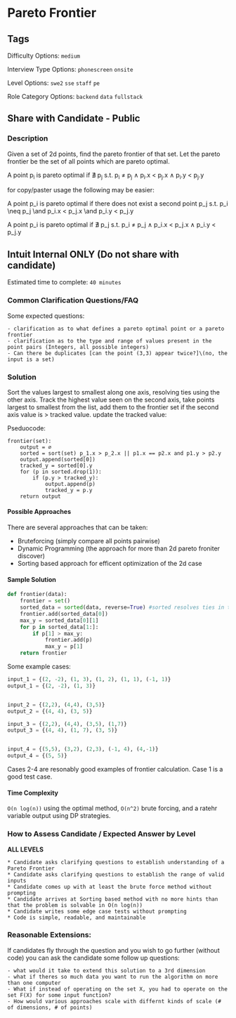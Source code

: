 # Pareto Frontier

## Tags


Difficulty Options: `medium`

Interview Type Options: `phonescreen` `onsite`

Level Options: `swe2` `sse` `staff` `pe` 

Role Category Options: `backend` `data` `fullstack`

## Share with Candidate - Public

### Description
Given a set of 2d points, find the pareto frontier of that set.
Let the pareto frontier be the set of all points which are pareto optimal.

A point p<sub>i</sub> is pareto optimal if ∄ p<sub>j</sub> s.t. p<sub>i</sub> ≠ p<sub>j</sub> ∧ p<sub>i</sub>.x < p<sub>j</sub>.x ∧ p<sub>i</sub>.y < p<sub>j</sub>.y

for copy/paster usage the following may be easier:

A point p_i is pareto optimal if there does not exist a second point p_j s.t. p_i \neq p_j \and p_i.x < p_j.x \and p_i.y < p_j.y

A point p_i is pareto optimal if ∄ p_j s.t. p_i ≠ p_j ∧ p_i.x < p_j.x ∧ p_i.y < p_j.y

## Intuit Internal ONLY (Do not share with candidate)

Estimated time to complete: `40 minutes`

### Common Clarification Questions/FAQ
Some expected questions:
```
- clarification as to what defines a pareto optimal point or a pareto frontier
- clarification as to the type and range of values present in the point pairs (Integers, all possible integers)
- Can there be duplicates [can the point (3,3) appear twice?]\(no, the input is a set)
```

### Solution

Sort the values largest to smallest along one axis, resolving ties using the other axis. Track the highest value seen on the second axis, take points largest to smallest from the list, add them to the frontier set if the second axis value is > tracked value. update the tracked value:

Pseduocode:
```
frontier(set):
	output = ∅
	sorted = sort(set) p_1.x > p_2.x || p1.x == p2.x and p1.y > p2.y
	output.append(sorted[0])
	tracked_y = sorted[0].y
	for (p in sorted.drop(1)):
		if (p.y > tracked_y):
			output.append(p)
			tracked_y = p.y
	return output
```

#### Possible Approaches

There are several approaches that can be taken:
- Bruteforcing (simply compare all points pairwise)
- Dynamic Programming (the approach for more than 2d pareto froniter discover)
- Sorting based approach for efficent optimization of the 2d case
#### Sample Solution

```python
def frontier(data):
	frontier = set()
	sorted_data = sorted(data, reverse=True) #sorted resolves ties in the desired way by default
	frontier.add(sorted_data[0])
	max_y = sorted_data[0][1]
	for p in sorted_data[1:]:
		if p[1] > max_y:
			frontier.add(p)
			max_y = p[1]
	return frontier
```

Some example cases:
```python
input_1 = {(2, -2), (1, 3), (1, 2), (1, 1), (-1, 1)}
output_1 = {(2, -2), (1, 3)}


input_2 = {(2,2), (4,4), (3,5)}
output_2 = {(4, 4), (3, 5)}

input_3 = {(2,2), (4,4), (3,5), (1,7)}
output_3 = {(4, 4), (1, 7), (3, 5)}


input_4 = {(5,5), (3,2), (2,3), (-1, 4), (4,-1)}
output_4 = {(5, 5)}
```

Cases 2-4 are resonably good examples of frontier calculation. Case 1 is a good test case.

#### Time Complexity
`O(n log(n))` using the optimal method, `O(n^2)` brute forcing, and a ratehr variable output using DP strategies.

### How to Assess Candidate / Expected Answer by Level
**ALL LEVELS**
```
* Candidate asks clarifying questions to establish understanding of a Pareto Frontier
* Candidate asks clarifying questions to establish the range of valid inputs
* Candidate comes up with at least the brute force method without prompting
* Candidate arrives at Sorting based method with no more hints than that the problem is solvable in O(n log(n))
* Candidate writes some edge case tests without prompting
* Code is simple, readable, and maintainable
```
### Reasonable Extensions:
If candidates fly through the question and you wish to go further (without code) you can ask the candidate some follow up questions:
```
- what would it take to extend this solution to a 3rd dimension
- what if theres so much data you want to run the algorithm on more than one computer
- What if instead of operating on the set X, you had to operate on the set F(X) for some input function?
- How would various approaches scale with differnt kinds of scale (# of dimensions, # of points)

```